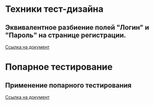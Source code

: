 # Техники тест-дизайна 

## Эквивалентное разбиение полей "Логин" и "Пароль" на странице регистрации.

[Cсылка на документ](https://docs.google.com/spreadsheets/d/1nXY7v12kfl9QQ1J5CKtKwmkGFXeZfNagvrVNHJGRVnQ/edit?gid=0#gid=0) 


# Попарное тестирование 

## Применение попарного тестирования 

[Cсылка на документ](https://docs.google.com/spreadsheets/d/1QDl6M2URXdEoyG9EFpl2v5_Jg7HIZYcbdd0QCg51sEA/edit?gid=1650020219#gid=1650020219)
